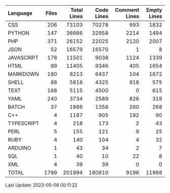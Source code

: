 | Language   |   Files |   Total Lines |   Code Lines |   Comment Lines |   Empty Lines |
|:-----------|--------:|--------------:|-------------:|----------------:|--------------:|
| CSS        |     206 |         73103 |        70278 |             993 |          1832 |
| PYTHON     |     147 |         36666 |        32958 |            2214 |          1494 |
| PHP        |     371 |         26152 |        22025 |            2120 |          2007 |
| JSON       |      52 |         16579 |        16570 |               1 |             8 |
| JAVASCRIPT |     178 |         11501 |         9038 |            1124 |          1339 |
| HTML       |      99 |         11405 |         9346 |             405 |          1654 |
| MARKDOWN   |     180 |          8213 |         6437 |             104 |          1672 |
| SHELL      |      88 |          5818 |         4325 |             918 |           575 |
| TEXT       |     168 |          5115 |         4500 |               0 |           615 |
| YAML       |     240 |          3734 |         2589 |             826 |           319 |
| BATCH      |      37 |          1886 |         1358 |             260 |           268 |
| C++        |       4 |          1187 |          905 |             192 |            90 |
| TYPESCRIPT |       4 |           218 |          173 |               2 |            43 |
| PERL       |       5 |           155 |          121 |               9 |            25 |
| RUBY       |       4 |           140 |          104 |               4 |            32 |
| ARDUINO    |       1 |            43 |           34 |               2 |             7 |
| SQL        |       1 |            40 |           10 |              22 |             8 |
| XML        |       4 |            39 |           39 |               0 |             0 |
| TOTAL      |    1789 |        201994 |       180810 |            9196 |         11988 |

Last Update: 2023-05-08 00:11:22